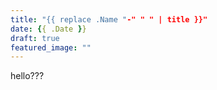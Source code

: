 ```yaml
---
title: "{{ replace .Name "-" " " | title }}"
date: {{ .Date }}
draft: true
featured_image: ""
---
```


hello???
